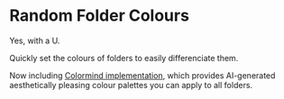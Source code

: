 # Random Folder Colours

Yes, with a U.

Quickly set the colours of folders to easily differenciate them.

Now including [Colormind implementation](http://colormind.io/), which provides AI-generated aesthetically pleasing colour palettes you can apply to all folders.
